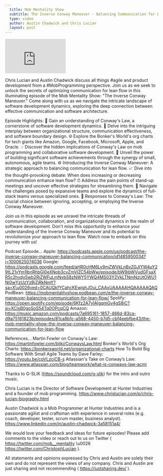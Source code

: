 ```yaml
---
  title: Mob Mentality Show
  subtitle: The Inverse Conway Maneuver - Balancing Communication for Lean Flow
  type: video
  author: Austin Chadwick and Chris Lucian
  layout: post
---
```


<iframe width="200" height="113" src="https://www.youtube.com/embed/kELmcC-vOgs?feature=oembed" frameborder="0" allow="accelerometer; autoplay; clipboard-write; encrypted-media; gyroscope; picture-in-picture; web-share" allowfullscreen title="The Inverse Conway Maneuver: Balancing Communication for Lean Flow"></iframe>

Chris Lucian and Austin Chadwick discuss all things #agile and product development from a #MobProgramming perspective. Join us as we seek to unlock the secrets of optimizing communication for lean flow in this illuminating episode of the Mob Mentality Show: \"The Inverse Conway Maneuver.\" Come along with us as we navigate the intricate landscape of software development dynamics, exploring the deep connection between effective communication and software architecture.

Episode Highlights:
🔑 Gain an understanding of Conway's Law, a cornerstone of software development dynamics.
🏢 Delve into the intriguing interplay between organizational structure, communication effectiveness, and software boundary design.
🌐 Explore the Bonker's World's org charts for tech giants like Amazon, Google, Facebook, Microsoft, Apple, and Oracle.
💡 Discover the hidden implications of Conway's Law on mob programming and collaborative software development.
🚀 Unveil the power of building significant software achievements through the synergy of small, autonomous, agile teams.
⚙️ Introducing the Inverse Conway Maneuver: A strategic approach to balancing communication for lean flow.
📈 Dive into the thought-provoking debate: When does increasing or decreasing communication enhance lean flow?
⏰ Address the pain points of stand-up meetings and uncover effective strategies for streamlining them.
👥 Navigate the challenges posed by expansive teams and explore the dynamics of full-stack teams versus specialized ones.
🔁 Responses to Conway's Law: The crucial choice between ignoring, accepting, or employing the Inverse Conway Maneuver.

Join us in this episode as we unravel the intricate threads of communication, collaboration, and organizational dynamics in the realm of software development. Don't miss this opportunity to enhance your understanding of the Inverse Conway Maneuver and its potential to revolutionize your approach to lean flow. Watch now to embark on this journey with us!

Podcast Episode…
Apple: https://podcasts.apple.com/us/podcast/the-inverse-conway-maneuver-balancing-communication/id1485950034?i=1000625074036
Google: https://podcasts.google.com/feed/aHR0cHM6Ly9mZWVkLnBvZGJlYW4uY29tL21vYm1lbnRhbGl0eXNob3cvZmVlZC54bWw/episode/bW9ibWVudGFsaXR5c2hvdy5wb2RiZWFuLmNvbS8zNWY5YWQ4MS03Y2VkLTNmNzUtOWU1Ni0wYzUzYzBjZjRkNmY?sa=X\u0026ved=0CAUQkfYCahcKEwighJOui_CAAxUAAAAAHQAAAAAQAQ
PodBean: https://mobmentalityshow.podbean.com/e/the-inverse-conway-maneuver-balancing-communication-for-lean-flow/
Spotify: https://open.spotify.com/episode/6Kfz2A7yIAIgqmGv4gS8iC?si=XCisB0goSoS54Tq0OPcqCQ
Amazon: https://music.amazon.com/podcasts/7a695161-1857-466d-83ca-d9a75161823b/episodes/81ca8b1c-a568-4450-b7d5-cbf4eebfbe43/the-mob-mentality-show-the-inverse-conway-maneuver-balancing-communication-for-lean-flow

References...
Martin Fowler on Conway's Law: https://martinfowler.com/bliki/ConwaysLaw.html
Bonker's World's Org Charts: https://bonkersworld.net/organizational-charts
How To Build Big Software With Small Agile Teams by Dave Farley: https://youtu.be/cpVLzcjCB-s
Atlassian's Take on Conway’s Law: https://www.atlassian.com/blog/teamwork/what-is-conways-law-acmi

Thanks to G-SLiK (https://soundcloud.com/g-slik) for the intro and outro music.

Chris Lucian is the Director of Software Development at Hunter Industries and a founder of mob programming. https://www.chrislucian.com/p/chris-lucian-biography.html 

Austin Chadwick is a Mob Programmer at Hunter Industries and is a passionate agilist and craftsman with experience in several roles (e.g. coach, developer, tester, scrum master, business analyst). https://www.linkedin.com/in/austin-chadwick-3a58151a4/ 

We would love your feedback and ideas for future episodes! Please add comments to the video or reach out to us on Twitter ( https://twitter.com/mob__mentality \u0026 https://twitter.com/ChristophLucian ).

 All statements and opinions expressed by Chris and Austin are solely their own and do not represent the views of any company. Chris and Austin are just sharing and not recommending ( https://justsharing.dev/ ).

